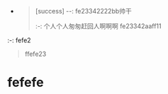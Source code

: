 * > [success] --: fe23342222bb帅干
  >
  > :-: 个人个人匆匆赶回人啊啊啊
  > fe23342aaff11

:-: fefe2

> ffefe23

# fefefe
